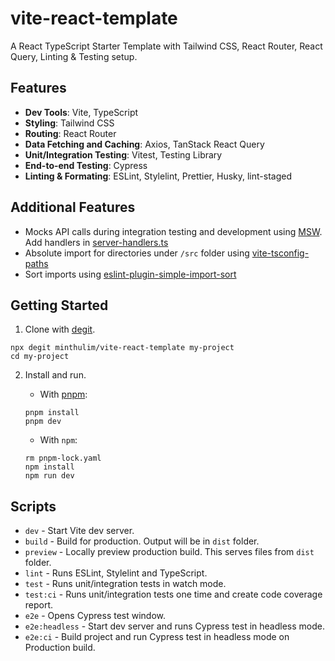 # vite-react-template

A React TypeScript Starter Template with Tailwind CSS, React Router, React
Query, Linting & Testing setup.

## Features

- **Dev Tools**: Vite, TypeScript
- **Styling**: Tailwind CSS
- **Routing**: React Router
- **Data Fetching and Caching**: Axios, TanStack React Query
- **Unit/Integration Testing**: Vitest, Testing Library
- **End-to-end Testing**: Cypress
- **Linting & Formating**: ESLint, Stylelint, Prettier, Husky, lint-staged

## Additional Features

- Mocks API calls during integration testing and development using
  [MSW](https://mswjs.io/). Add handlers in
  [server-handlers.ts](src/test/server/server-handler.ts)
- Absolute import for directories under `/src` folder using
  [vite-tsconfig-paths](https://github.com/aleclarson/vite-tsconfig-paths)
- Sort imports using
  [eslint-plugin-simple-import-sort](https://github.com/lydell/eslint-plugin-simple-import-sort)

## Getting Started

1. Clone with [degit](https://github.com/Rich-Harris/degit).

```
npx degit minthulim/vite-react-template my-project
cd my-project
```

2. Install and run.

   - With [pnpm](https://pnpm.io/):

   ```
   pnpm install
   pnpm dev
   ```

   - With `npm`:

   ```
   rm pnpm-lock.yaml
   npm install
   npm run dev
   ```

## Scripts

- `dev` - Start Vite dev server.
- `build` - Build for production. Output will be in `dist` folder.
- `preview` - Locally preview production build. This serves files from `dist`
  folder.
- `lint` - Runs ESLint, Stylelint and TypeScript.
- `test` - Runs unit/integration tests in watch mode.
- `test:ci` - Runs unit/integration tests one time and create code coverage
  report.
- `e2e` - Opens Cypress test window.
- `e2e:headless` - Start dev server and runs Cypress test in headless mode.
- `e2e:ci` - Build project and run Cypress test in headless mode on Production
  build.
